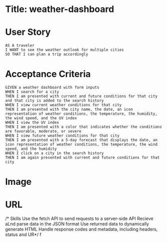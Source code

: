# Title: weather-dashboard

# User Story
    AS A traveler
    I WANT to see the weather outlook for multiple cities
    SO THAT I can plan a trip accordingly

# Acceptance Criteria
    GIVEN a weather dashboard with form inputs
    WHEN I search for a city
    THEN I am presented with current and future conditions for that city and that city is added to the search history
    WHEN I view current weather conditions for that city
    THEN I am presented with the city name, the date, an icon representation of weather conditions, the temperature, the humidity, the wind speed, and the UV index
    WHEN I view the UV index
    THEN I am presented with a color that indicates whether the conditions are favorable, moderate, or severe
    WHEN I view future weather conditions for that city
    THEN I am presented with a 5-day forecast that displays the date, an icon representation of weather conditions, the temperature, the wind speed, and the humidity
    WHEN I click on a city in the search history
    THEN I am again presented with current and future conditions for that city

# Image
# URL
    
/*
Skills
Use the fetch API to send requests to a server-side API
Recieve aLnd parse data in the JSON format
Use returned data to dynamically generate HTML
Handle response codes and metadata, including headers, status and UR*/
f